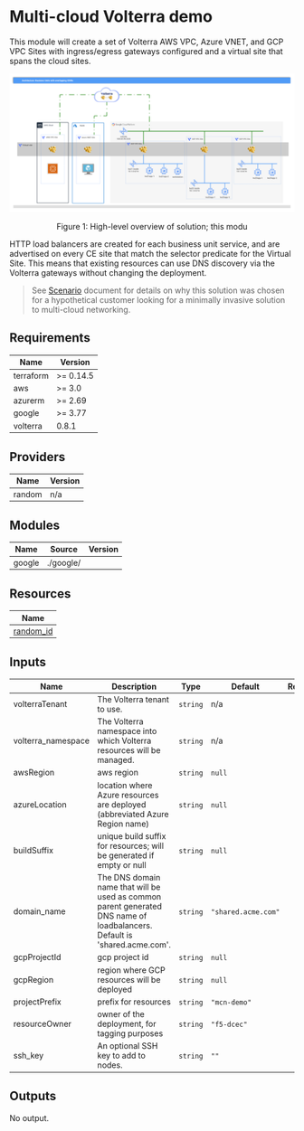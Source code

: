 # Multi-cloud Volterra demo

<!-- spell-checker: ignore volterra markdownlint tfvars -->
This module will create a set of Volterra AWS VPC, Azure VNET, and GCP VPC Sites
with ingress/egress gateways configured and a virtual site that spans the cloud
sites.

![multi-cloud-volterra-hla.png](images/multi-cloud-volterra-hla.png)
<!-- markdownlint-disable no-inline-html -->
<p align="center">Figure 1: High-level overview of solution; this modu</p>
<!-- markdownlint-enable no-inline-html -->

HTTP load balancers are created for each business unit service, and are advertised
on every CE site that match the selector predicate for the Virtual Site. This means
that existing resources can use DNS discovery via the Volterra gateways without
changing the deployment.

> See [Scenario](SCENARIO.md) document for details on why this solution was chosen
> for a hypothetical customer looking for a minimally invasive solution
> to multi-cloud networking.

<!-- markdownlint-disable no-inline-html -->
<!-- BEGINNING OF PRE-COMMIT-TERRAFORM DOCS HOOK -->
## Requirements

| Name | Version |
|------|---------|
| terraform | >= 0.14.5 |
| aws | >= 3.0 |
| azurerm | >= 2.69 |
| google | >= 3.77 |
| volterra | 0.8.1 |

## Providers

| Name | Version |
|------|---------|
| random | n/a |

## Modules

| Name | Source | Version |
|------|--------|---------|
| google | ./google/ |  |

## Resources

| Name |
|------|
| [random_id](https://registry.terraform.io/providers/hashicorp/random/latest/docs/resources/id) |

## Inputs

| Name | Description | Type | Default | Required |
|------|-------------|------|---------|:--------:|
| volterraTenant | The Volterra tenant to use. | `string` | n/a | yes |
| volterra\_namespace | The Volterra namespace into which Volterra resources will be managed. | `string` | n/a | yes |
| awsRegion | aws region | `string` | `null` | no |
| azureLocation | location where Azure resources are deployed (abbreviated Azure Region name) | `string` | `null` | no |
| buildSuffix | unique build suffix for resources; will be generated if empty or null | `string` | `null` | no |
| domain\_name | The DNS domain name that will be used as common parent generated DNS name of<br>loadbalancers. Default is 'shared.acme.com'. | `string` | `"shared.acme.com"` | no |
| gcpProjectId | gcp project id | `string` | `null` | no |
| gcpRegion | region where GCP resources will be deployed | `string` | `null` | no |
| projectPrefix | prefix for resources | `string` | `"mcn-demo"` | no |
| resourceOwner | owner of the deployment, for tagging purposes | `string` | `"f5-dcec"` | no |
| ssh\_key | An optional SSH key to add to nodes. | `string` | `""` | no |

## Outputs

No output.
<!-- END OF PRE-COMMIT-TERRAFORM DOCS HOOK -->
<!-- markdownlint-enable no-inline-html -->
